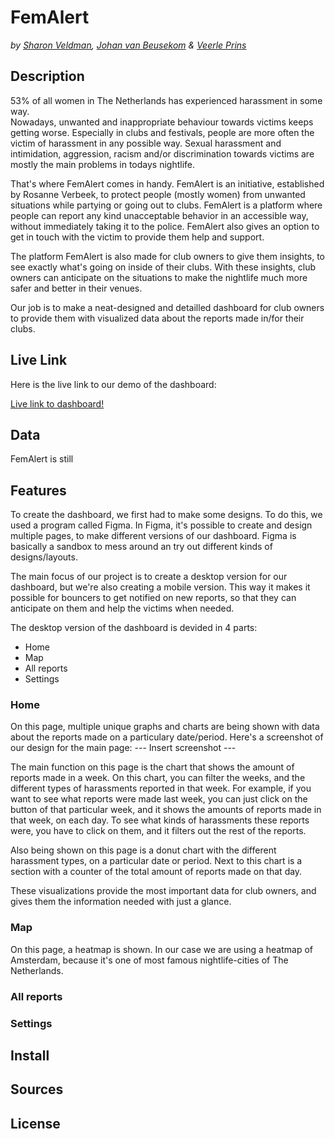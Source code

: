 # FemAlert

_by [Sharon Veldman](https://github.com/SharonV33), [Johan van Beusekom](https://github.com/johancvb) & [Veerle Prins](https://github.com/veerleprins)_

## Description

53% of all women in The Netherlands has experienced harassment in some way. <br>
Nowadays, unwanted and inappropriate behaviour towards victims keeps getting worse. Especially in clubs and festivals, people are more often the victim of harassment in any possible way. Sexual harassment and intimidation, aggression, racism and/or discrimination towards victims are mostly the main problems in todays nightlife.

That's where FemAlert comes in handy. FemAlert is an initiative, established by Rosanne Verbeek, to protect people (mostly women) from unwanted situations while partying or going out to clubs.
FemAlert is a platform where people can report any kind unacceptable behavior in an accessible way, without immediately taking it to the police. FemAlert also gives an option to get in touch with the victim to provide them help and support.

The platform FemAlert is also made for club owners to give them insights, to see exactly what's going on inside of their clubs. With these insights, club owners can anticipate on the situations to make the nightlife much more safer and better in their venues.

Our job is to make a neat-designed and detailled dashboard for club owners to provide them with visualized data about the reports made in/for their clubs.

## Live Link

Here is the live link to our demo of the dashboard:

[Live link to dashboard!](meesterproef.netlify.app/)

## Data

FemAlert is still

## Features

To create the dashboard, we first had to make some designs. To do this, we used a program called Figma. In Figma, it's possible to create and design multiple pages, to make different versions of our dashboard. Figma is basically a sandbox to mess around an try out different kinds of designs/layouts.

The main focus of our project is to create a desktop version for our dashboard, but we're also creating a mobile version. This way it makes it possible for bouncers to get notified on new reports, so that they can anticipate on them and help the victims when needed.

The desktop version of the dashboard is devided in 4 parts:

- Home
- Map
- All reports
- Settings

### Home

On this page, multiple unique graphs and charts are being shown with data about the reports made on a particulary date/period. Here's a screenshot of our design for the main page:
--- Insert screenshot ---

The main function on this page is the chart that shows the amount of reports made in a week. On this chart, you can filter the weeks, and the different types of harassments reported in that week. For example, if you want to see what reports were made last week, you can just click on the button of that particular week, and it shows the amounts of reports made in that week, on each day. To see what kinds of harassments these reports were, you have to click on them, and it filters out the rest of the reports.

Also being shown on this page is a donut chart with the different harassment types, on a particular date or period. Next to this chart is a section with a counter of the total amount of reports made on that day.

These visualizations provide the most important data for club owners, and gives them the information needed with just a glance.

### Map

On this page, a heatmap is shown. In our case we are using a heatmap of Amsterdam, because it's one of most famous nightlife-cities of The Netherlands.

### All reports

### Settings

## Install

## Sources

## License
